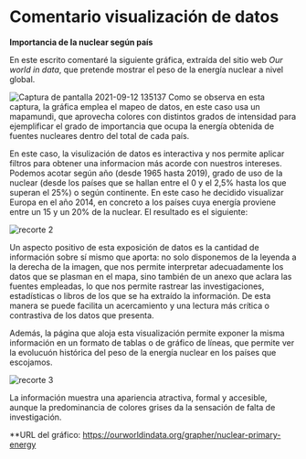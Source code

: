 # Comentario visualización de datos
**Importancia de la nuclear según país**

En este escrito comentaré la siguiente gráfica, extraída del sitio web _Our world in data_, que pretende mostrar el peso de la energía nuclear a nivel global.

![Captura de pantalla 2021-09-12 135137](https://user-images.githubusercontent.com/90326299/132986506-6b454d1d-d97b-4783-8fee-e8e6551b4119.png)
Como se observa en esta captura, la gráfica emplea el mapeo de datos, en este caso usa un mapamundi, que aprovecha colores con distintos grados de intensidad para
ejemplificar el grado de importancia que ocupa la energía obtenida de fuentes nucleares dentro del total de cada país.

En este caso, la visulización de datos es interactiva y nos permite aplicar filtros para obtener una informacion más acorde con nuestros intereses. Podemos
acotar según año (desde 1965 hasta 2019), grado de uso de la nuclear (desde los países que se hallan entre el 0 y el 2,5% hasta los que superan el 25%) o según continente.
En este caso he decidido visualizar Europa en el año 2014, en concreto a los países cuya energía proviene entre un 15 y un 20% de la nuclear. El resultado es el siguiente:

![recorte 2](https://user-images.githubusercontent.com/90326299/132986940-356b07f8-92e6-4e0d-a16d-0a4470cb7dc7.png)

Un aspecto positivo de esta exposición de datos es la cantidad de información sobre sí mismo que aporta: no solo disponemos de la leyenda a la derecha de la imagen, que nos permite interpretar adecuadamente los datos que se plasman en el mapa,
sino también de un anexo que aclara las fuentes empleadas, lo que nos permite rastrear las investigaciones, estadísticas o libros de los que se ha extraído la información.
De esta manera se puede facilita un acercamiento y una lectura más crítica o contrastiva de los datos que presenta.

Además, la página que aloja esta visualización permite exponer la misma información en un formato de tablas o de gráfico de líneas, que permite ver 
la evolucuón histórica del peso de la energía nuclear en los países que escojamos. 


![recorte 3](https://user-images.githubusercontent.com/90326299/132992623-dc1dc218-0a86-41f0-954a-f67ee504d612.png)


La información muestra una apariencia atractiva, formal y accesible, aunque la predominancia de colores grises da la sensación de falta de investigación. 


**URL del gráfico: https://ourworldindata.org/grapher/nuclear-primary-energy
